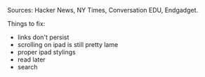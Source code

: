 Sources: Hacker News, NY Times, Conversation EDU, Endgadget.


Things to fix:

 - links don't persist
 - scrolling on ipad is still pretty lame
 - proper ipad stylings
 - read later
 - search